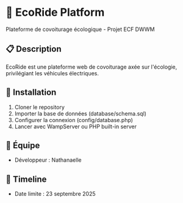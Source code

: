 # 🚗 EcoRide Platform

Plateforme de covoiturage écologique - Projet ECF DWWM

## 📋 Description
EcoRide est une plateforme web de covoiturage axée sur l'écologie, privilégiant les véhicules électriques.

## 🚀 Installation
1. Cloner le repository
2. Importer la base de données (database/schema.sql)
3. Configurer la connexion (config/database.php)
4. Lancer avec WampServer ou PHP built-in server

## 👥 Équipe
- Développeur : Nathanaelle

## 📅 Timeline
- Date limite : 23 septembre 2025
